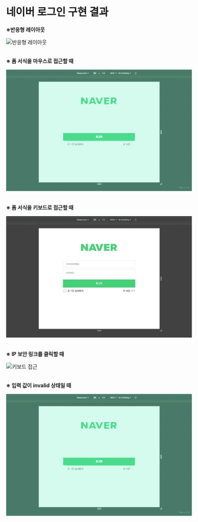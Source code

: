 # 네이버 로그인 구현 결과

**&#8251;반응형 레이아웃**  

![반응형 레이아웃](./assets/rwd.gif)  
<br />

**&#8251; 폼 서식을 마우스로 접근할 때**  

![마우스 접근](./assets/mouse.gif)  
<br />

**&#8251; 폼 서식을 키보드로 접근할 때**  

![키보드 접근](./assets/keyboard.gif)  
<br />

**&#8251; IP 보안 링크를 클릭할 때**  

![키보드 접근](./assets/link.gif)  
<br />

**&#8251; 입력 값이 invalid 상태일 때**  

![오류 상황](./assets/error.gif)  